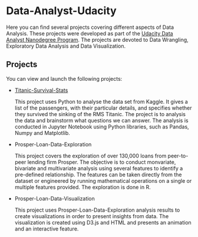 # Data-Analyst-Udacity

Here you can find several projects covering different aspects of Data Analysis. These projects were developed as part of the [Udacity Data Analyst Nanodegree Program](https://www.udacity.com/course/data-analyst-nanodegree--nd002). The projects are devoted to Data Wrangling, Exploratory Data Analysis and Data Visualization.



## Projects

You can view and launch the following projects:

- [Titanic-Survival-Stats](https://github.com/udaygoel/Data-Analyst-Udacity/tree/master/Titanic-Survival-Stats)

  This project uses Python to analyse the data set from Kaggle. It gives a list of the passengers, with their particular details,  and specifies whether they survived the sinking of the RMS Titanic. The project is to analysis the data and brainstorm what questions we can answer. The analysis is conducted in Jupyter Notebook using Python libraries, such as Pandas, Numpy and Matplotlib.

- Prosper-Loan-Data-Exploration

  This project covers the exploration of over 130,000 loans from peer-to-peer lending firm Prosper. The objective is to conduct monvariate, bivariate and multivariate analysis using several features to identify a pre-defined relationship. The features can be taken directly from the dataset or engineered by running mathematical operations on a single or multiple features provided.  The exploration is done in R.

- Prosper-Loan-Data-Visualization

  This project uses Prosper-Loan-Data-Exploration analysis results to create visualizations in order to present insights from data. The visualization is created using D3.js and HTML and presents an animation and an interactive feature.

